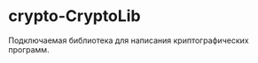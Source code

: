 crypto-CryptoLib
================
Подключаемая библиотека для написания криптографических программ. 
